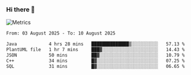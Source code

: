 ### Hi there 👋

![Metrics](https://github.com/radoapx/radoapx/blob/main/github-metrics.svg)

<!--START_SECTION:waka-->

```txt
From: 03 August 2025 - To: 10 August 2025

Java            4 hrs 28 mins   ██████████████▒░░░░░░░░░░   57.13 %
PlantUML file   1 hr 7 mins     ███▓░░░░░░░░░░░░░░░░░░░░░   14.43 %
JSON            50 mins         ██▓░░░░░░░░░░░░░░░░░░░░░░   10.79 %
C++             34 mins         █▓░░░░░░░░░░░░░░░░░░░░░░░   07.25 %
SQL             31 mins         █▓░░░░░░░░░░░░░░░░░░░░░░░   06.65 %
```

<!--END_SECTION:waka-->

<!--
**radoapx/radoapx** is a ✨ _special_ ✨ repository because its `README.md` (this file) appears on your GitHub profile.

Here are some ideas to get you started:

- 🔭 I’m currently working on ...
- 🌱 I’m currently learning ...
- 👯 I’m looking to collaborate on ...
- 🤔 I’m looking for help with ...
- 💬 Ask me about ...
- 📫 How to reach me: ...
- 😄 Pronouns: ...
- ⚡ Fun fact: ...
-->
